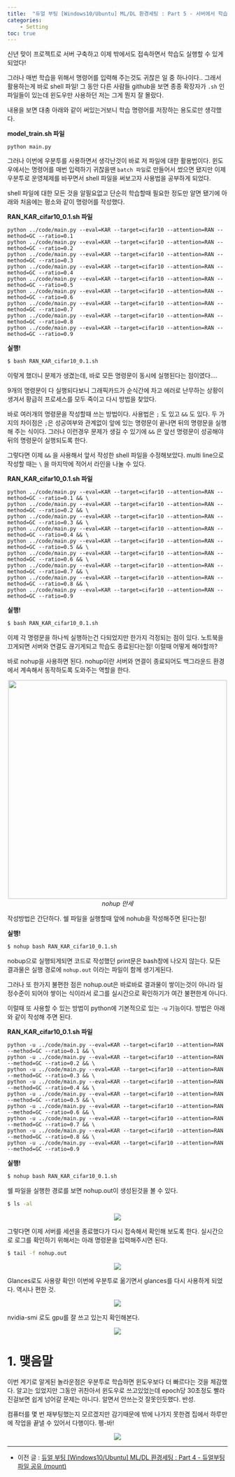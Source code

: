 ```yaml
---
title:  "듀얼 부팅 [Windows10/Ubuntu] ML/DL 환경세팅 : Part 5 - 서버에서 학습시 shell 파일과 nohup을 사용하는법!"
categories: 
    - Setting
toc: true
--- 
```


신년 맞이 프로젝트로 서버 구축하고 이제 밖에서도 접속하면서 학습도 실행할 수 있게 되었다!

그러나 매번 학습을 위해서 명령어를 입력해 주는것도 귀찮은 일 중 하나이다.. 그래서 활용하는게 바로 shell 파일! 그 동안 다른 사람들 github을 보면 종종 확장자가 `.sh` 인 파일들이 있는데 윈도우만 사용하던 저는 그게 뭔지 잘 몰랐다.

내용을 보면 대충 아래와 같이 써있는거보니 학습 명령어를 저장하는 용도로만 생각했다.

**model_train.sh 파일**

```
python main.py
```

그러나 이번에 우분투를 사용하면서 생각난것이 바로 저 파일에 대한 활용법이다. 윈도우에서는 명령어를 매번 입력하기 귀찮을땐 `batch 파일`로 만들어서 썼으면 됐지만 이제 우분투로 운영체제를 바꾸면서 shell 파일을 써보고자 사용법을 공부하게 되었다.

shell 파일에 대한 모든 것을 알필요없고 단순히 학습할때 필요한 정도만 알면 됐기에 아래와 처음에는 평소와 같이 명령어를 작성했다.

**RAN_KAR_cifar10_0.1.sh 파일**

```
python ../code/main.py --eval=KAR --target=cifar10 --attention=RAN --method=GC --ratio=0.1 
python ../code/main.py --eval=KAR --target=cifar10 --attention=RAN --method=GC --ratio=0.2
python ../code/main.py --eval=KAR --target=cifar10 --attention=RAN --method=GC --ratio=0.3
python ../code/main.py --eval=KAR --target=cifar10 --attention=RAN --method=GC --ratio=0.4 
python ../code/main.py --eval=KAR --target=cifar10 --attention=RAN --method=GC --ratio=0.5 
python ../code/main.py --eval=KAR --target=cifar10 --attention=RAN --method=GC --ratio=0.6 
python ../code/main.py --eval=KAR --target=cifar10 --attention=RAN --method=GC --ratio=0.7 
python ../code/main.py --eval=KAR --target=cifar10 --attention=RAN --method=GC --ratio=0.8
python ../code/main.py --eval=KAR --target=cifar10 --attention=RAN --method=GC --ratio=0.9
```

**실행!**

```bash
$ bash RAN_KAR_cifar10_0.1.sh
```

이렇게 했더니 문제가 생겼는데, 바로 모든 명령문이 동시에 실행된다는 점이였다....  

9개의 명령문이 다 실행되다보니 그래픽카드가 순식간에 차고 에러로 난무하는 상황이 생겨서 황급히 프로세스를 모두 죽이고 다시 방법을 찾았다. 

바로 여러개의 명령문을 작성할때 쓰는 방법이다. 사용법은 `;` 도 있고 `&&` 도 있다. 두 가지의 차이점은 `;`은 성공여부와 관계없이 앞에 있는 명령문이 끝나면 뒤의 명령문을 실행해 주는 식이다. 그러나 이런경우 문제가 생길 수 있기에 `&&` 은 앞선 명령문이 성공해야 뒤의 명령문이 실행되도록 한다. 

그렇다면 이제 `&&` 을 사용해서 앞서 작성한 shell 파일을 수정해보았다. multi line으로 작성할 때는 `\` 을 마지막에 적어서 라인을 나눌 수 있다.

**RAN_KAR_cifar10_0.1.sh 파일**

```
python ../code/main.py --eval=KAR --target=cifar10 --attention=RAN --method=GC --ratio=0.1 && \
python ../code/main.py --eval=KAR --target=cifar10 --attention=RAN --method=GC --ratio=0.2 && \
python ../code/main.py --eval=KAR --target=cifar10 --attention=RAN --method=GC --ratio=0.3 && \
python ../code/main.py --eval=KAR --target=cifar10 --attention=RAN --method=GC --ratio=0.4 && \
python ../code/main.py --eval=KAR --target=cifar10 --attention=RAN --method=GC --ratio=0.5 && \
python ../code/main.py --eval=KAR --target=cifar10 --attention=RAN --method=GC --ratio=0.6 && \
python ../code/main.py --eval=KAR --target=cifar10 --attention=RAN --method=GC --ratio=0.7 && \
python ../code/main.py --eval=KAR --target=cifar10 --attention=RAN --method=GC --ratio=0.8 && \
python ../code/main.py --eval=KAR --target=cifar10 --attention=RAN --method=GC --ratio=0.9
```

**실행!**

```bash
$ bash RAN_KAR_cifar10_0.1.sh
```

이제 각 명령문을 하나씩 실행하는건 다되었지만 한가지 걱정되는 점이 있다.  노트북을 끄게되면 서버와 연결도 끊기게되고 학습도 종료된다는점!  이럴때 어떻게 해야할까? 

바로 nohup을 사용하면 된다. nohup이란 서버와 연결이 종료되어도 백그라운드 환경에서 계속해서 동작하도록 도와주는 역할을 한다.

<p align="center">
    <img src='https://drive.google.com/uc?id=1Y87phLIlOhKBBLm19YxVOegttHEHZ91Y' width="500"/><br>
    <i>nohup 만세</i>
</p>

작성방법은 간단하다. 쉘 파일을 실행할때 앞에 nohub을 작성해주면 된다는점!

**실행!**

```bash
$ nohup bash RAN_KAR_cifar10_0.1.sh
```

nobup으로 실행되게되면 코드로 작성했던 print문은 bash창에 나오지 않는다. 모든 결과물은 실행 경로에 `nohup.out` 이라는 파일이 함께 생기게된다. 

그러나 또 한가지 불편한 점은 nohup.out은 바로바로 결과물이 쌓이는것이 아니라 일정수준이 되어야 쌓이는 식이라서 로그를 실시간으로 확인하기가 여간 불편한게 아니다.

이럴때 또 사용할 수 있는 방법이 python에 기본적으로 있는 `-u` 기능이다. 방법은 아래와 같이 작성해 주면 된다.

**RAN_KAR_cifar10_0.1.sh 파일**

```
python -u ../code/main.py --eval=KAR --target=cifar10 --attention=RAN --method=GC --ratio=0.1 && \
python -u ../code/main.py --eval=KAR --target=cifar10 --attention=RAN --method=GC --ratio=0.2 && \
python -u ../code/main.py --eval=KAR --target=cifar10 --attention=RAN --method=GC --ratio=0.3 && \
python -u ../code/main.py --eval=KAR --target=cifar10 --attention=RAN --method=GC --ratio=0.4 && \
python -u ../code/main.py --eval=KAR --target=cifar10 --attention=RAN --method=GC --ratio=0.5 && \
python -u ../code/main.py --eval=KAR --target=cifar10 --attention=RAN --method=GC --ratio=0.6 && \
python -u ../code/main.py --eval=KAR --target=cifar10 --attention=RAN --method=GC --ratio=0.7 && \
python -u ../code/main.py --eval=KAR --target=cifar10 --attention=RAN --method=GC --ratio=0.8 && \
python -u ../code/main.py --eval=KAR --target=cifar10 --attention=RAN --method=GC --ratio=0.9
```

**실행!**

```bash
$ nohup bash RAN_KAR_cifar10_0.1.sh
```

쉘 파일을 실행한 경로를 보면 nohup.out이 생성된것을 볼 수 있다.

```bash
$ ls -al
```

<p align="center">
    <img src='https://drive.google.com/uc?id=17xLdGVlgwLa87hhZQnPCaeT2zbomOSGI' /><br>
</p>

그렇다면 이제 서버를 세션을 종료했다가 다시 접속해서 확인해 보도록 한다. 실시간으로 로그를 확인하기 위해서는 아래 명령문을 입력해주시면 된다. 

```bash
$ tail -f nohup.out
```

<p align="center">
    <img src='https://drive.google.com/uc?id=13fMcLIBNw8CA6xihDgAjPcd2T8ZKHheU' /><br>
</p>

Glances로도 사용량 확인! 이번에 우분투로 옮기면서 glances를 다시 사용하게 되었다. 역시나 편한 것.

<p align="center">
    <img src='https://drive.google.com/uc?id=1ctfu2Eb5EueGPE9AqGx60bnsKVdC6Mmv' /><br>
</p>

nvidia-smi 로도 gpu를 잘 쓰고 있는지 확인해본다.

<p align="center">
    <img src='https://drive.google.com/uc?id=1mJy6PxgFBaG1CQ4IRtCgC_emstyHqxC9' /><br>
</p>

# 1. 맺음말

이번 계기로 알게된 놀라운점은 우분투로 학습하면 윈도우보다 더 빠르다는 것을 체감했다. 알고는 있었지만 그동안 귀찬아서 윈도우로 쓰고있었는데 epoch당 30초정도 빨라진걸보면 쉽게 넘어갈 문제는 아니다. 알면서 안쓰는것 잘못인듯했다. 반성.

컴퓨터를 몇 번 재부팅했는지 모르겠지만 감기때문에 밖에 나가지 못한겸 집에서 하루만에 작업을 끝낼 수 있어서 다행이다. 펭-바!

<p align="center">
    <img src='https://drive.google.com/uc?id=1ZA4W_RJpcRG-UvjlamBRles1qSHOxi6g' /><br>
</p>

---

- 이전 글 : [듀얼 부팅 [Windows10/Ubuntu] ML/DL 환경세팅 : Part 4 - 듀얼부팅 파일 공유 (mount)](https://datanetworkanalysis.github.io/2020/01/06/dual_part4)